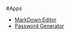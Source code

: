 #<i class="fa fa-rocket"></i>Apps

* [MarkDown Editor](#s/markdown-editor.html)
* [Password Generator](#s/site-password.html)